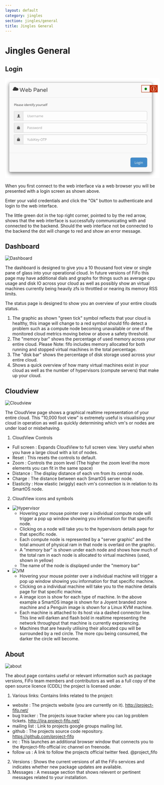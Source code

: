 ```yaml
---
layout: default
category: jingles
section: jingles/general
title: Jingles General
---
```

# Jingles General

## Login

![Login](/assets/img/jingles/login.jpg)

When you first connect to the web interface via a web browser you will be presented with a login screen as shown above.

Enter your valid credentials and click the "Ok" button to authenticate and login to the web interface.

<p class="bs-callout bs-callout-info">
The little green dot in the top right corner, pointed to by the red arrow, shows that the web interface is successfully communicating with and connected to the backend. Should the web interface not be connected to the backend the dot will change to red and show an error message.
</p>

## Dashboard

![Dashboard](/assets/img/jingles/dashboard.jpg)

The dashboard is designed to give you a 10 thousand foot view or single pane of glass into your operational cloud. In future versions of FiFo this page may have additional dials and graphs for things such as average cpu usage and disk IO across your cloud as well as possibly show an virtual machines currently being heavily zfs io throttled or nearing its memory RSS limits.

The status page is designed to show you an overview of your entire clouds status.

1. The graphic as shown "green tick" symbol reflects that your cloud is healthy, this image will change to a red symbol should fifo detect a problem such as a compute node becoming unavailable or one of the monitored cloud metrics moving below or above a safety threshold.
2. The "memory bar" shows the percentage of used memory across your entire cloud. Please Note: fifo includes memory allocated for both running and stopped virtual machines in the total percentage.
3. The "disk bar" shows the percentage of disk storage used across your entire cloud.
4. Shows a quick overview of how many virtual machines exist in your cloud as well as the number of hypervisors (compute servers) that make up your cloud.

## Cloudview

![Cloudview](/assets/img/jingles/cloudview01.png)

The CloudView page shows a graphical realtime representation of your entire cloud. This "10,000 foot view" is extremely useful is visualising your cloud in operation as well as quickly determining which vm's or nodes are under load or misbehaving.

1. CloudView Controls
 - Full screen : Expands CloudView to full screen view. Very useful when you have a large cloud with a lot of nodes.
 - Reset : This resets the controls to default.
 - Zoom : Controls the zoom level (The higher the zoom level the more elements you can fit in the same space)
 - Distance :  The display distance of each vm from its central node.
 - Charge : The distance between each SmartOS server node.
 - Elasticity :  How elastic (wiggly) each vm's connection is in relation to its SmartOS node.

2. CloudView icons and symbols
 - ![Hypervisor](/assets/img/jingles/cloudview02.png)
     - Hovering your mouse pointer over a individual compute node will trigger a pop up window showing you information for that specific node.
     - Clicking on a node will take you to the hypervisors details page for that specific node.
     - Each compute node is represented by a "server graphic" and the total amount of physical ram in that node is overlaid on the graphic.
     - A  "memory bar" is shown under each node and shows how much of the total ram in each node is allocated to virtual machines (used, shown in yellow)
     - The name of the node is displayed under the "memory bar"
 - ![VM](/assets/img/jingles/cloudview03.png)
     - Hovering your mouse pointer over a individual machine will trigger a pop up window showing you information for that specific machine.
     - Clicking on a individual machine will take you to the machine details page for that specific machine.
     - A image icon is show for each type of machine. In the above example a SmartOS image is shown for a Joyent branded zone machine and a Penguin image is shown for a Linux KVM machine.
     - Each machine is attached to its host via a dashed connector line. This line will darken and flash bold in realtime representing the network throughput that machine is currently experiencing.
     - Machines that are heavily utilising their allocated cpu will be surrounded by a red circle. The more cpu being consumed, the darker the circle will become.

## About

![about](/assets/img/jingles/about.png)

The about page contains useful or relevant information such as package versions, FiFo team members and contributors as well as a full copy of the open source licence (CDDL) the project is licensed under.

1. Various links: Contains links related to the project:
 - website : The projects website (you are currently on it). http://project-fifo.net/
 - bug tracker : The projects issue tracker where you can log problem tickets. http://jira.project-fifo.net/
 - mailing list : Link to projects google groups mailing list.
 - github : The projects source code repository. https://github.com/project-fifo
  - irc : This launches an additional browser window that connects you to the #project-fifo official irc channel on freenode.
 - follow us : A link to follow the projects official twitter feed. @project_fifo
2. Versions : Shows the current versions of all the FiFo services and indicates whether new package updates are available.
2. Messages : A message section that shows relevent or pertinent messages related to your installation.
